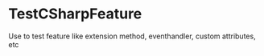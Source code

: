 # TestCSharpFeature

Use to test feature like extension method, eventhandler, custom attributes, etc